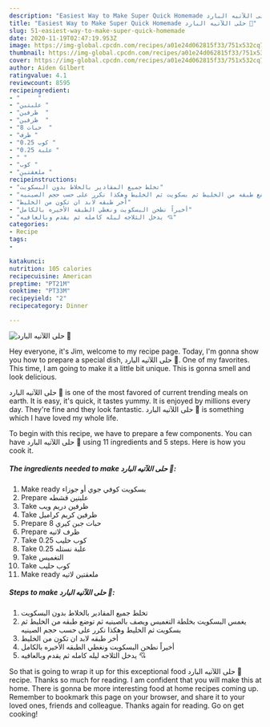 ```yaml
---
description: "Easiest Way to Make Super Quick Homemade حلى اللآتيه البارد 🍥"
title: "Easiest Way to Make Super Quick Homemade حلى اللآتيه البارد 🍥"
slug: 51-easiest-way-to-make-super-quick-homemade
date: 2020-11-19T02:47:19.953Z
image: https://img-global.cpcdn.com/recipes/a01e24d062815f33/751x532cq70/الصورة-الرئيسية-لوصفةحلى-اللآتيه-البارد-🍥.jpg
thumbnail: https://img-global.cpcdn.com/recipes/a01e24d062815f33/751x532cq70/الصورة-الرئيسية-لوصفةحلى-اللآتيه-البارد-🍥.jpg
cover: https://img-global.cpcdn.com/recipes/a01e24d062815f33/751x532cq70/الصورة-الرئيسية-لوصفةحلى-اللآتيه-البارد-🍥.jpg
author: Aiden Gilbert
ratingvalue: 4.1
reviewcount: 8595
recipeingredient:
- "     "
- "علبتين "
- "ظرفين  "
- "ظرفين  "
- "8 حبات  "
- "ظرف "
- "0.25 كوب "
- "0.25 علبة "
- " "
- "كوب "
- "ملعقتين "
recipeinstructions:
- "تخلط جميع المقادير بالخلاط بدون البسكويت"
- "يغمس البسكويت بخلطة التغميس ويصف بالصينيه ثم توضع طبقه من الخليط ثم بسكويت ثم الخليط وهكذا نكرر على حسب حجم الصينيه"
- "أخر طبقه لابد ان تكون من الخليط"
- "أخيراً نطحن البسكويت ونغطي الطبقه الأخيره بالكامل"
- "يدخل الثلاجه ليله كامله ثم يقدم وبالعافيه 💘"
categories:
- Recipe
tags:
- 

katakunci:  
nutrition: 105 calories
recipecuisine: American
preptime: "PT21M"
cooktime: "PT33M"
recipeyield: "2"
recipecategory: Dinner

---
```



![حلى اللآتيه البارد 🍥](https://img-global.cpcdn.com/recipes/a01e24d062815f33/751x532cq70/الصورة-الرئيسية-لوصفةحلى-اللآتيه-البارد-🍥.jpg)

Hey everyone, it's Jim, welcome to my recipe page. Today, I'm gonna show you how to prepare a special dish, حلى اللآتيه البارد 🍥. One of my favorites. This time, I am going to make it a little bit unique. This is gonna smell and look delicious.

حلى اللآتيه البارد 🍥 is one of the most favored of current trending meals on earth. It is easy, it's quick, it tastes yummy. It is enjoyed by millions every day. They're fine and they look fantastic. حلى اللآتيه البارد 🍥 is something which I have loved my whole life.




To begin with this recipe, we have to prepare a few components. You can have حلى اللآتيه البارد 🍥 using 11 ingredients and 5 steps. Here is how you cook it.

<!--inarticleads1-->

##### The ingredients needed to make حلى اللآتيه البارد 🍥:

1. Make ready  بسكويت كوفي جوي أو جوزاء
1. Prepare علبتين قشطه
1. Take ظرفين دريم ويب
1. Take ظرفين كريم كراميل
1. Prepare 8 حبات جبن كيري
1. Prepare ظرف لاتيه
1. Take 0.25 كوب حليب
1. Take 0.25 علبة نستله
1. Take  التغميس
1. Take كوب حليب
1. Make ready ملعقتين لاتيه




<!--inarticleads2-->

##### Steps to make حلى اللآتيه البارد 🍥:

1. تخلط جميع المقادير بالخلاط بدون البسكويت
1. يغمس البسكويت بخلطة التغميس ويصف بالصينيه ثم توضع طبقه من الخليط ثم بسكويت ثم الخليط وهكذا نكرر على حسب حجم الصينيه
1. أخر طبقه لابد ان تكون من الخليط
1. أخيراً نطحن البسكويت ونغطي الطبقه الأخيره بالكامل
1. يدخل الثلاجه ليله كامله ثم يقدم وبالعافيه 💘




So that is going to wrap it up for this exceptional food حلى اللآتيه البارد 🍥 recipe. Thanks so much for reading. I am confident that you will make this at home. There is gonna be more interesting food at home recipes coming up. Remember to bookmark this page on your browser, and share it to your loved ones, friends and colleague. Thanks again for reading. Go on get cooking!
